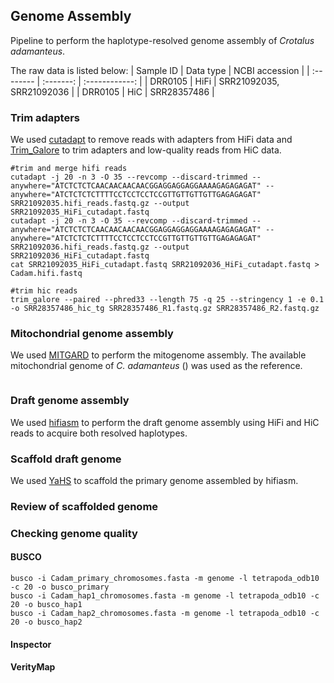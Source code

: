 ## Genome Assembly

Pipeline to perform the haplotype-resolved genome assembly of *Crotalus adamanteus*.

The raw data is listed below:
| Sample ID | Data type | NCBI accession |
| :-------- | :-------: | :------------: | 
| DRR0105   | HiFi | SRR21092035, SRR21092036 |
| DRR0105   | HiC | SRR28357486 |

### Trim adapters
We used [cutadapt](https://github.com/marcelm/cutadapt) to remove reads with adapters from HiFi data and [Trim_Galore](https://github.com/FelixKrueger/TrimGalore) to trim adapters and low-quality reads from HiC data.
```
#trim and merge hifi reads
cutadapt -j 20 -n 3 -O 35 --revcomp --discard-trimmed --anywhere="ATCTCTCTCAACAACAACAACGGAGGAGGAGGAAAAGAGAGAGAT" --anywhere="ATCTCTCTCTTTTCCTCCTCCTCCGTTGTTGTTGTTGAGAGAGAT" SRR21092035.hifi_reads.fastq.gz --output SRR21092035_HiFi_cutadapt.fastq
cutadapt -j 20 -n 3 -O 35 --revcomp --discard-trimmed --anywhere="ATCTCTCTCAACAACAACAACGGAGGAGGAGGAAAAGAGAGAGAT" --anywhere="ATCTCTCTCTTTTCCTCCTCCTCCGTTGTTGTTGTTGAGAGAGAT" SRR21092036.hifi_reads.fastq.gz --output SRR21092036_HiFi_cutadapt.fastq
cat SRR21092035_HiFi_cutadapt.fastq SRR21092036_HiFi_cutadapt.fastq > Cadam.hifi.fastq

#trim hic reads
trim_galore --paired --phred33 --length 75 -q 25 --stringency 1 -e 0.1 -o SRR28357486_hic_tg SRR28357486_R1.fastq.gz SRR28357486_R2.fastq.gz
```

### Mitochondrial genome assembly
We used [MITGARD](https://github.com/pedronachtigall/MITGARD) to perform the mitogenome assembly. The available mitochondrial genome of *C. adamanteus* () was used as the reference.
```

```

### Draft genome assembly
We used [hifiasm](https://github.com/chhylp123/hifiasm) to perform the draft genome assembly using HiFi and HiC reads to acquire both resolved haplotypes.

### Scaffold draft genome
We used [YaHS](https://github.com/c-zhou/yahs) to scaffold the primary genome assembled by hifiasm.

### Review of scaffolded genome

### Checking genome quality
#### BUSCO

```
busco -i Cadam_primary_chromosomes.fasta -m genome -l tetrapoda_odb10 -c 20 -o busco_primary
busco -i Cadam_hap1_chromosomes.fasta -m genome -l tetrapoda_odb10 -c 20 -o busco_hap1
busco -i Cadam_hap2_chromosomes.fasta -m genome -l tetrapoda_odb10 -c 20 -o busco_hap2
```

#### Inspector

#### VerityMap
